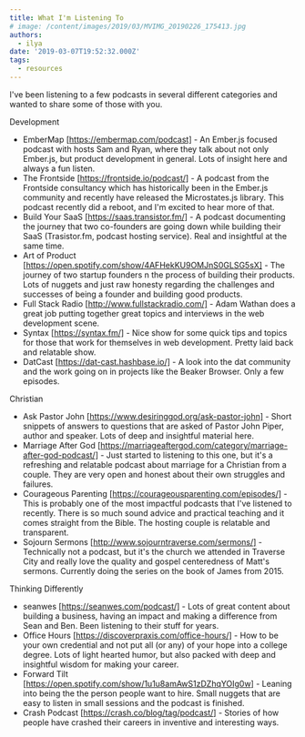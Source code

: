 ```yaml
---
title: What I'm Listening To
# image: /content/images/2019/03/MVIMG_20190226_175413.jpg
authors:
  - ilya
date: '2019-03-07T19:52:32.000Z'
tags:
  - resources
---
```

I've been listening to a few podcasts in several different categories and wanted
to share some of those with you.

Development


 * EmberMap [https://embermap.com/podcast]  - An Ember.js focused podcast with
   hosts Sam and Ryan, where they talk about not only Ember.js, but product
   development in general. Lots of insight here and always a fun listen.
 * The Frontside [https://frontside.io/podcast/]  - A podcast from the Frontside
   consultancy which has historically been in the Ember.js community and
   recently have released the Microstates.js library. This podcast recently did
   a reboot, and I'm excited to hear more of that.
 * Build Your SaaS [https://saas.transistor.fm/]  - A podcast documenting the
   journey that two co-founders are going down while building their SaaS
   (Trasistor.fm, podcast hosting service). Real and insightful at the same
   time.
 * Art of Product [https://open.spotify.com/show/4AFHekKU9OMJnS0GLSG5sX]  - The
   journey of two startup founders n the process of building their products.
   Lots of nuggets and just raw honesty regarding the challenges and successes
   of being a founder and building good products.
 * Full Stack Radio [http://www.fullstackradio.com/]  - Adam Wathan does a great
   job putting together great topics and interviews in the web development
   scene.
 * Syntax [https://syntax.fm/]  - Nice show for some quick tips and topics for
   those that work for themselves in web development. Pretty laid back and
   relatable show.
 * DatCast [https://dat-cast.hashbase.io/]  - A look into the dat community and
   the work going on in projects like the Beaker Browser. Only a few episodes.

Christian


 * Ask Pastor John [https://www.desiringgod.org/ask-pastor-john]  - Short
   snippets of answers to questions that are asked of Pastor John Piper, author
   and speaker. Lots of deep and insightful material here.
 * Marriage After God
   [https://marriageaftergod.com/category/marriage-after-god-podcast/]  - Just
   started to listening to this one, but it's a refreshing and relatable podcast
   about marriage for a Christian from a couple. They are very open and honest
   about their own struggles and failures.
 * Courageous Parenting [https://courageousparenting.com/episodes/]  - This is
   probably one of the most impactful podcasts that I've listened to recently.
   There is so much sound advice and practical teaching and it comes straight
   from the Bible. The hosting couple is relatable and transparent.
 * Sojourn Sermons [http://www.sojourntraverse.com/sermons/]  - Technically not
   a podcast, but it's the church we attended in Traverse City and really love
   the quality and gospel centeredness of Matt's sermons. Currently doing the
   series on the book of James from 2015.

Thinking Differently


 * seanwes [https://seanwes.com/podcast/]  - Lots of great content about
   building a business, having an impact and making a difference from Sean and
   Ben. Been listening to their stuff for years.
 * Office Hours [https://discoverpraxis.com/office-hours/]  - How to be your own
   credential and not put all (or any) of your hope into a college degree. Lots
   of light hearted humor, but also packed with deep and insightful wisdom for
   making your career.
 * Forward Tilt [https://open.spotify.com/show/1u1u8amAwS1zDZhqYOIg0w]  -
   Leaning into being the the person people want to hire. Small nuggets that are
   easy to listen in small sessions and the podcast is finished.
 * Crash Podcast [https://crash.co/blog/tag/podcast/]  - Stories of how people
   have crashed their careers in inventive and interesting ways.